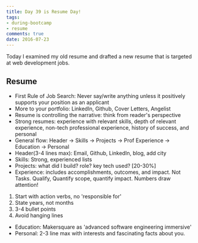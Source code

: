 ```yaml
---
title: Day 39 is Resume Day!
tags: 
- during-bootcamp
- resume
comments: true
date: 2016-07-23
---
```


Today I examined my old resume and drafted a new resume that is targeted at web development jobs. 


Resume
---------
* First Rule of Job Search: Never say/write anything unless it positively supports your position as an applicant
* More to your portfolio: LinkedIn, Github, Cover Letters, Angelist
* Resume is controlling the narrative: think from reader's perspective
* Strong resumes: experience with relevant skills, depth of relevant experience, non-tech professional experience, history of success, and personal
* General flow: Header -> Skills -> Projects -> Prof Experience -> Education -> Personal
* Header(3-4 lines max): Email, Github, LinkedIn, blog, add city
* Skills: Strong, experienced lists
* Projects: what did I build? role? key tech used? [20-30%]
* Experience: includes accomplishments, outcomes, and impact. Not Tasks. Qualify, Quantify scope, quantify impact.  Numbers draw attention! 
1. Start with action verbs, no 'responsible for'
2. State years, not months
3. 3-4 bullet points
4. Avoid hanging lines
* Education: Makersquare as 'advanced software engineering immersive' 
* Personal: 2-3 line max with interests and fascinating facts about you.